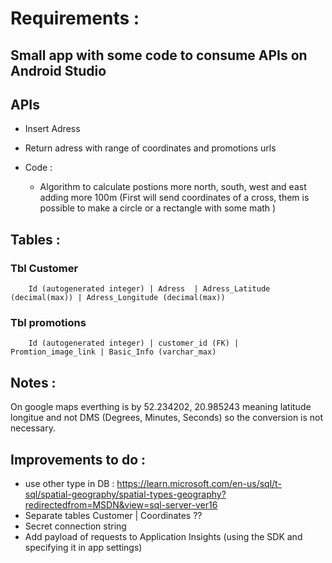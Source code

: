 
# Requirements : 
##  Small app with some code to consume APIs on Android Studio

## APIs 
- Insert Adress
- Return adress with range of coordinates and promotions urls

- Code : 
    - Algorithm to calculate postions more north, south, west and east adding more 100m (First will send coordinates of a cross, them is possible to make a circle or a rectangle with some math )
    
## Tables :
###  Tbl Customer 
```
    Id (autogenerated integer) | Adress  | Adress_Latitude (decimal(max)) | Adress_Longitude (decimal(max))
```
    
### Tbl promotions 
```
    Id (autogenerated integer) | customer_id (FK) | Promtion_image_link | Basic_Info (varchar_max)
```
    
## Notes : 
On google maps everthing is by 52.234202, 20.985243 meaning latitude longitue and not DMS (Degrees, Minutes, Seconds) so the conversion is not necessary. 
    
## Improvements to do : 
- use other type in DB : https://learn.microsoft.com/en-us/sql/t-sql/spatial-geography/spatial-types-geography?redirectedfrom=MSDN&view=sql-server-ver16
- Separate tables Customer | Coordinates ??
- Secret connection string
- Add payload of requests to Application Insights (using the SDK and specifying it in app settings)



